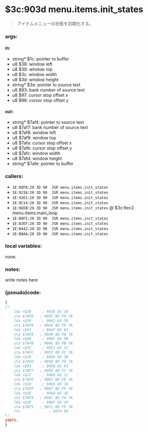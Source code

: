 ﻿
# $3c:903d menu.items.init_states
> アイテムメニューの状態を初期化する。

### args:

#### in:
+	string* $1c: pointer to buffer
+	u8 $38: window left
+	u8 $39: window top
+	u8 $3c: window width
+	u8 $3d: window height
+	string* $3e: pointer to source text
+	u8 $93: bank number of source text
+	u8 $97: cursor stop offset x
+	u8 $98: cursor stop offset y

#### out:
+	string* $7af4: pointer to source text
+	u8 $7af7: bank number of source text
+	u8 $7af8: window left
+	u8 $7af9: window top
+	u8 $7afa: cursor stop offset x
+	u8 $7afb: cursor stop offset y
+	u8 $7afc: window width
+	u8 $7afd: window height
+	string* $7afe: pointer to buffer

### callers:
+	`1E:8DF8:20 3D 90  JSR menu.items.init_states`
+	`1E:9238:20 3D 90  JSR menu.items.init_states`
+	`1E:9261:20 3D 90  JSR menu.items.init_states`
+	`1E:9C14:20 3D 90  JSR menu.items.init_states`
+	`1E:9EEB:20 3D 90  JSR menu.items.init_states` @ $3c:9ec2 menu.items.main_loop
+	`1E:B0F5:20 3D 90  JSR menu.items.init_states`
+	`1E:B3EF:20 3D 90  JSR menu.items.init_states`
+	`1E:B442:20 3D 90  JSR menu.items.init_states`
+	`1E:B8AA:20 3D 90  JSR menu.items.init_states`

### local variables:
none.

### notes:
write notes here

### (pseudo)code:
```js
{
/*
    lda <$38     ; 903D A5 38
    sta $7AF8   ; 903F 8D F8 7A
    lda <$39     ; 9042 A5 39
    sta $7AF9   ; 9044 8D F9 7A
    lda <$97     ; 9047 A5 97
    sta $7AFA   ; 9049 8D FA 7A
    lda <$98     ; 904C A5 98
    sta $7AFB   ; 904E 8D FB 7A
    lda <$3C     ; 9051 A5 3C
    sta $7AFC   ; 9053 8D FC 7A
    lda <$3D     ; 9056 A5 3D
    sta $7AFD   ; 9058 8D FD 7A
    lda <$93     ; 905B A5 93
    sta $7AF7   ; 905D 8D F7 7A
    lda <$1C     ; 9060 A5 1C
    sta $7AFE   ; 9062 8D FE 7A
    lda <$1D     ; 9065 A5 1D
    sta $7AFF   ; 9067 8D FF 7A
    lda <$3E     ; 906A A5 3E
    sta $7AF4   ; 906C 8D F4 7A
    lda <$3F     ; 906F A5 3F
    sta $7AF5   ; 9071 8D F5 7A
    rts             ; 9074 60
*/
$9075:
}
```

